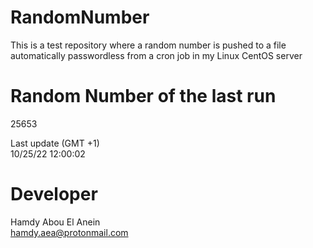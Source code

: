 # RandomNumber    
This is a test repository where a random number is pushed to a file automatically passwordless from a cron job in my Linux CentOS server    
# Random Number of the last run   
25653
      
Last update (GMT +1)    
10/25/22 12:00:02
# Developer    
Hamdy Abou El Anein   
hamdy.aea@protonmail.com
